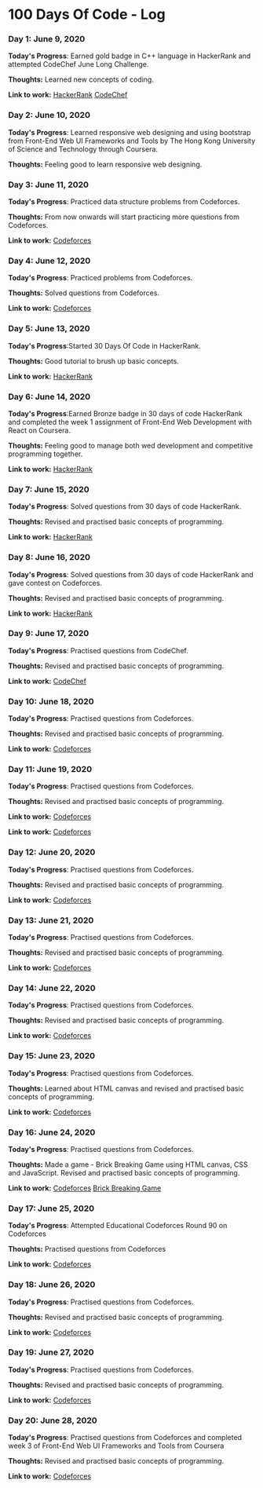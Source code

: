 # 100 Days Of Code - Log

<!-- 
### Day 0: February 30, 2016 (Example 1)
##### (delete me or comment me out)

**Today's Progress**: Fixed CSS, worked on canvas functionality for the app.

**Thoughts:** I really struggled with CSS, but, overall, I feel like I am slowly getting better at it. Canvas is still new for me, but I managed to figure out some basic functionality.

**Link to work:** [Calculator App](http://www.example.com)
-->

### Day 1: June 9, 2020 

**Today's Progress**: Earned gold badge in C++ language in HackerRank and attempted CodeChef June Long Challenge.

**Thoughts:** Learned new concepts of coding.

**Link to work:** 
[HackerRank](https://www.hackerrank.com/Aman_Codes)
[CodeChef](https://www.codechef.com/users/aman_dwivedi)

### Day 2: June 10, 2020 
 
**Today's Progress**: Learned responsive web designing and using bootstrap from Front-End Web UI Frameworks and Tools by The Hong Kong University of Science and Technology through Coursera.

**Thoughts:** Feeling good to learn responsive web designing.

### Day 3: June 11, 2020 

**Today's Progress**: Practiced data structure problems from Codeforces.

**Thoughts:** From now onwards will start practicing more questions from Codeforces.

**Link to work:** 
[Codeforces](https://codeforces.com/profile/Aman-Codes)

### Day 4: June 12, 2020 

**Today's Progress**: Practiced problems from Codeforces.

**Thoughts:** Solved questions from Codeforces.

**Link to work:** 
[Codeforces](https://codeforces.com/profile/Aman-Codes)

### Day 5: June 13, 2020 

**Today's Progress**:Started 30 Days Of Code in HackerRank.

**Thoughts:** Good tutorial to brush up basic concepts.

**Link to work:** 
[HackerRank](https://www.hackerrank.com/Aman_Codes)

### Day 6: June 14, 2020 

**Today's Progress**:Earned Bronze badge in 30 days of code HackerRank and completed the week 1 assignment of Front-End Web Development with React on Coursera.

**Thoughts:** Feeling good to manage both wed development and competitive programming together.

**Link to work:** 
[HackerRank](https://www.hackerrank.com/Aman_Codes)

### Day 7: June 15, 2020 

**Today's Progress**: Solved questions from 30 days of code HackerRank.

**Thoughts:** Revised and practised basic concepts of programming.

**Link to work:** 
[HackerRank](https://www.hackerrank.com/Aman_Codes)

### Day 8: June 16, 2020 

**Today's Progress**: Solved questions from 30 days of code HackerRank and gave contest on Codeforces.

**Thoughts:** Revised and practised basic concepts of programming.

**Link to work:** 
[HackerRank](https://www.hackerrank.com/Aman_Codes)

### Day 9: June 17, 2020 

**Today's Progress**: Practised questions from CodeChef.

**Thoughts:** Revised and practised basic concepts of programming.

**Link to work:** 
[CodeChef](https://www.codechef.com/users/aman_dwivedi)

### Day 10: June 18, 2020 

**Today's Progress**: Practised questions from Codeforces.

**Thoughts:** Revised and practised basic concepts of programming.

**Link to work:** 
[Codeforces](https://codeforces.com/profile/Aman-Codes)

### Day 11: June 19, 2020 

**Today's Progress**: Practised questions from Codeforces.

**Thoughts:** Revised and practised basic concepts of programming.

**Link to work:** 
[Codeforces](https://codeforces.com/profile/Aman-Codes)

**Link to work:** 
[Codeforces](https://codeforces.com/profile/Aman-Codes)

### Day 12: June 20, 2020 

**Today's Progress**: Practised questions from Codeforces.

**Thoughts:** Revised and practised basic concepts of programming.

**Link to work:** 
[Codeforces](https://codeforces.com/profile/Aman-Codes)

### Day 13: June 21, 2020 

**Today's Progress**: Practised questions from Codeforces.

**Thoughts:** Revised and practised basic concepts of programming.

**Link to work:** 
[Codeforces](https://codeforces.com/profile/Aman-Codes)

### Day 14: June 22, 2020 

**Today's Progress**: Practised questions from Codeforces.

**Thoughts:** Revised and practised basic concepts of programming.

**Link to work:** 
[Codeforces](https://codeforces.com/profile/Aman-Codes)

### Day 15: June 23, 2020 

**Today's Progress**: Practised questions from Codeforces.

**Thoughts:** Learned about HTML canvas and revised and practised basic concepts of programming.

**Link to work:** 
[Codeforces](https://codeforces.com/profile/Aman-Codes)

### Day 16: June 24, 2020 

**Today's Progress**: Practised questions from Codeforces.

**Thoughts:** Made a game - Brick Breaking Game using HTML canvas, CSS and JavaScript. Revised and practised basic concepts of programming.

**Link to work:** 
[Codeforces](https://codeforces.com/profile/Aman-Codes)
[Brick Breaking Game](https://aman-codes.github.io/BrickBreakingGame/index.html)

### Day 17: June 25, 2020 

**Today's Progress**: Attempted Educational Codeforces Round 90 on Codeforces

**Thoughts:** Practised questions from Codeforces

**Link to work:** 
[Codeforces](https://codeforces.com/profile/Aman-Codes)

### Day 18: June 26, 2020 

**Today's Progress**: Practised questions from Codeforces.

**Thoughts:** Revised and practised basic concepts of programming.

**Link to work:** 
[Codeforces](https://codeforces.com/profile/Aman-Codes)

### Day 19: June 27, 2020 

**Today's Progress**: Practised questions from Codeforces.

**Thoughts:** Revised and practised basic concepts of programming.

**Link to work:** 
[Codeforces](https://codeforces.com/profile/Aman-Codes)

### Day 20: June 28, 2020 

**Today's Progress**: Practised questions from Codeforces and completed week 3 of  Front-End Web UI Frameworks and Tools from Coursera

**Thoughts:** Revised and practised basic concepts of programming.

**Link to work:** 
[Codeforces](https://codeforces.com/profile/Aman-Codes)

